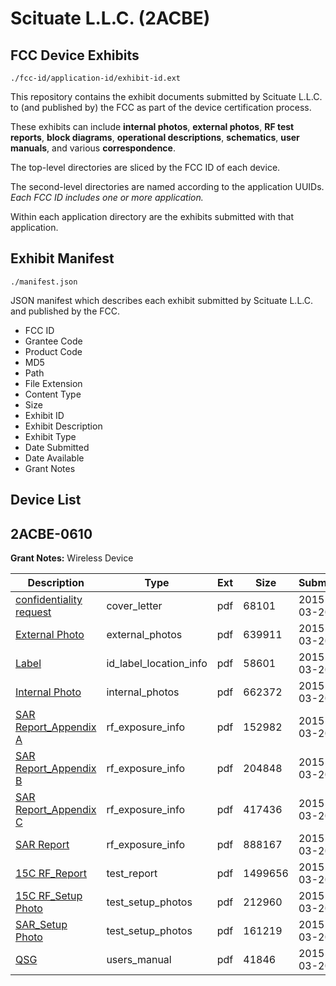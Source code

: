 # Scituate L.L.C. (2ACBE)
## FCC Device Exhibits

```
./fcc-id/application-id/exhibit-id.ext
```

This repository contains the exhibit documents submitted by Scituate L.L.C. to (and published by) the FCC as part of the device certification process.

These exhibits can include **internal photos**, **external photos**, **RF test reports**, **block diagrams**, **operational descriptions**, **schematics**, **user manuals**, and various **correspondence**.

The top-level directories are sliced by the FCC ID of each device.

The second-level directories are named according to the application UUIDs. *Each FCC ID includes one or more application.*

Within each application directory are the exhibits submitted with that application. 

## Exhibit Manifest

```
./manifest.json
```

JSON manifest which describes each exhibit submitted by Scituate L.L.C. and published by the FCC.

- FCC ID
- Grantee Code
- Product Code
- MD5
- Path
- File Extension
- Content Type
- Size
- Exhibit ID
- Exhibit Description
- Exhibit Type
- Date Submitted
- Date Available
- Grant Notes

## Device List
## 2ACBE-0610
**Grant Notes:** Wireless Device

| Description | Type | Ext | Size | Submitted | Available |
| ----------- | ---- | --- | ---- | --------- | --------- |
| [confidentiality request](2ACBE-0610/c14dcfe2d9afbed089f11b5ac82fe2f7/2560778.pdf) | cover_letter | pdf | 68101 | 2015-03-20 | 2015-03-25 |
| [External Photo](2ACBE-0610/c14dcfe2d9afbed089f11b5ac82fe2f7/2560772.pdf) | external_photos | pdf | 639911 | 2015-03-20 | 2015-09-16 |
| [Label](2ACBE-0610/c14dcfe2d9afbed089f11b5ac82fe2f7/2560777.pdf) | id_label_location_info | pdf | 58601 | 2015-03-20 | 2015-03-25 |
| [Internal Photo](2ACBE-0610/c14dcfe2d9afbed089f11b5ac82fe2f7/2560775.pdf) | internal_photos | pdf | 662372 | 2015-03-20 | 2015-09-16 |
| [SAR Report_Appendix A](2ACBE-0610/c14dcfe2d9afbed089f11b5ac82fe2f7/2560780.pdf) | rf_exposure_info | pdf | 152982 | 2015-03-20 | 2015-03-25 |
| [SAR Report_Appendix B](2ACBE-0610/c14dcfe2d9afbed089f11b5ac82fe2f7/2560781.pdf) | rf_exposure_info | pdf | 204848 | 2015-03-20 | 2015-03-25 |
| [SAR Report_Appendix C](2ACBE-0610/c14dcfe2d9afbed089f11b5ac82fe2f7/2560782.pdf) | rf_exposure_info | pdf | 417436 | 2015-03-20 | 2015-03-25 |
| [SAR Report](2ACBE-0610/c14dcfe2d9afbed089f11b5ac82fe2f7/2560783.pdf) | rf_exposure_info | pdf | 888167 | 2015-03-20 | 2015-03-25 |
| [15C RF_Report](2ACBE-0610/c14dcfe2d9afbed089f11b5ac82fe2f7/2560779.pdf) | test_report | pdf | 1499656 | 2015-03-20 | 2015-03-25 |
| [15C RF_Setup Photo](2ACBE-0610/c14dcfe2d9afbed089f11b5ac82fe2f7/2560773.pdf) | test_setup_photos | pdf | 212960 | 2015-03-20 | 2015-09-16 |
| [SAR_Setup Photo](2ACBE-0610/c14dcfe2d9afbed089f11b5ac82fe2f7/2560774.pdf) | test_setup_photos | pdf | 161219 | 2015-03-20 | 2015-09-16 |
| [QSG](2ACBE-0610/c14dcfe2d9afbed089f11b5ac82fe2f7/2560776.pdf) | users_manual | pdf | 41846 | 2015-03-20 | 2015-09-16 |
